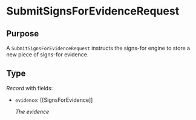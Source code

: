 # SubmitSignsForEvidenceRequest

## Purpose

<!-- --8<-- [start:purpose] -->
A `SubmitSignsForEvidenceRequest` instructs the signs-for engine to store a new piece of signs-for evidence.
<!-- --8<-- [end:purpose] -->

## Type

<!-- --8<-- [start:type] -->
<div class="type" markdown>

*Record* with fields:

- `evidence`: [[SignsForEvidence]]

  *The evidence*
</div>
<!-- --8<-- [end:type] -->